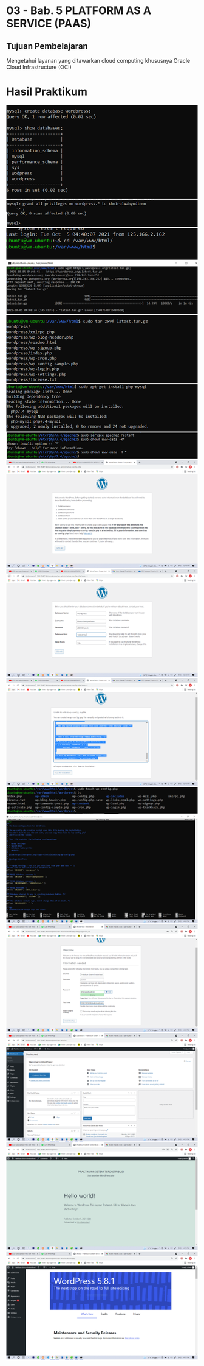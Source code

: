 # 03 - Bab. 5 PLATFORM AS A SERVICE (PAAS)


## Tujuan Pembelajaran

Mengetahui layanan yang ditawarkan cloud computing khususnya Oracle Cloud
Infrastructure (OCI)

# Hasil Praktikum
![Screenshot](img/1.PNG)
![Screenshot](img/2.PNG)
![Screenshot](img/3.PNG)
![Screenshot](img/4.PNG)
![Screenshot](img/5.PNG)
![Screenshot](img/6.PNG)
![Screenshot](img/7.PNG)
![Screenshot](img/8.PNG)
![Screenshot](img/9.PNG)
![Screenshot](img/10.PNG)
![Screenshot](img/11.PNG)
![Screenshot](img/12.PNG)
![Screenshot](img/13.PNG)
![Screenshot](img/14.PNG)
![Screenshot](img/15.PNG)
![Screenshot](img/16.PNG)
